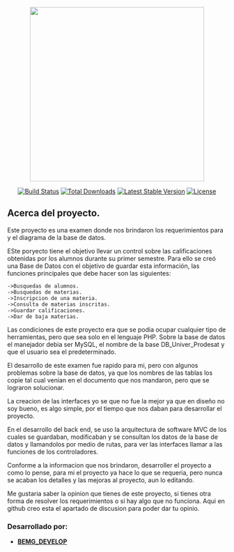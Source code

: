 <p align="center"><a href="https://laravel.com" target="_blank"><img src="https://raw.githubusercontent.com/laravel/art/master/logo-lockup/5%20SVG/2%20CMYK/1%20Full%20Color/laravel-logolockup-cmyk-red.svg" width="400"></a></p>

<p align="center">
<a href="https://travis-ci.org/laravel/framework"><img src="https://travis-ci.org/laravel/framework.svg" alt="Build Status"></a>
<a href="https://packagist.org/packages/laravel/framework"><img src="https://img.shields.io/packagist/dt/laravel/framework" alt="Total Downloads"></a>
<a href="https://packagist.org/packages/laravel/framework"><img src="https://img.shields.io/packagist/v/laravel/framework" alt="Latest Stable Version"></a>
<a href="https://packagist.org/packages/laravel/framework"><img src="https://img.shields.io/packagist/l/laravel/framework" alt="License"></a>
</p>

## Acerca del proyecto.

Este proyecto es una examen donde nos brindaron los requerimientos para y el diagrama de la base de datos.

ESte poryecto tiene el objetivo llevar un control sobre las calificaciones obtenidas por los alumnos durante su primer semestre. Para ello se creó una Base de Datos con el objetivo de guardar esta información, las funciones principales que debe hacer son las siguientes:

    ->Busquedas de alumnos.
    ->Busquedas de materias.
    ->Inscripcion de una materia.
    ->Consulta de materias inscritas.
    ->Guardar calificaciones.
    ->Dar de baja materias.

Las condiciones de este proyecto era que se podia ocupar cualquier tipo de herramientas, pero que sea solo en el lenguaje PHP.
Sobre la base de datos el manejador debia ser MySQL, el nombre de la base DB_Univer_Prodesat y que el usuario sea el predeterminado.

El desarrollo de este examen fue rapido para mi, pero con algunos problemas sobre la base de datos, ya que los nombres de las tablas los copie tal cual venian en el documento que nos mandaron, pero que se lograron solucionar.

La creacion de las interfaces yo se que no fue la mejor ya que en diseño no soy bueno, es algo simple, por el tiempo que nos daban para desarrollar el proyecto.

En el desarrollo del back end, se uso la arquitectura de software  MVC de los cuales se guardaban, modificaban y se consultan los datos de la base de datos y llamandolos por medio de rutas, para ver las interfaces llamar a las funciones de los controladores.

Conforme a la informacion que nos brindaron, desarroller el proyecto a como lo pense, para mi el proyecto ya hace lo que se requeria, pero nunca se acaban los detalles y las mejoras al proyecto, aun lo editando. 

Me gustaria saber la opinion que tienes de este proyecto, si tienes otra forma de resolver los requerimientos o si hay algo que no funciona.
Aqui en github creo esta el apartado de discusion para poder dar tu opinio.
### Desarrollado por:

- **[BEMG_DEVELOP](https://beacons.ai/bemg_develop)**


